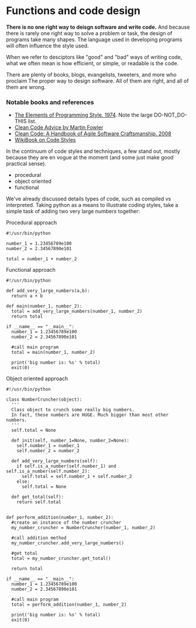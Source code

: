 # Functions and code design

**There is no one right way to deisgn software and write code.** And because there is rarely one right way to solve a problem or task, the design of programs take many shapes. The language used in developing programs will often influence the style used.

When we refer to desciptors like "good" and "bad" ways of writing code, what we often mean is how efficient, or simple, or readable is the code.

There are plenty of books, blogs, evangelists, tweeters, and more who proclaim The proper way to design software. All of them are right, and all of them are wrong.

### Notable books and references
- [The Elements of Programming Style. 1974](https://en.wikipedia.org/wiki/The_Elements_of_Programming_Style). Note the large DO-NOT_DO-THIS list.
- [Clean Code Advice by Martin Fowler](https://martinfowler.com/tags/clean%20code.html)
- [Clean Code: A Handbook of Agile Software Craftsmanship. 2008](https://www.oreilly.com/library/view/clean-code/9780136083238/)
- [WikiBook on Code Styles](https://en.wikibooks.org/wiki/Computer_Programming/Coding_Style)


In the continuum of code styles and techniques, a few stand out, mostly because they are en vogue at the moment (and some just make good practical sense).

- procedural
- object oriented
- functional

We've already discussed details types of code, such as compiled vs interpreted. Taking python as a means to illustrate coding styles, take a simple task of adding two very large numbers together:

Procedural approach
```
#!/usr/bin/python

number_1 = 1.23456789e100
number_2 = 2.34567890e101

total = number_1 + number_2
```
Functional approach
```
#!/usr/bin/python

def add_very_large_numbers(a,b):
  return a + b

def main(number_1, number_2):
  total = add_very_large_numbers(number_1, number_2)
  return total

if __name__ == "__main__":
  number_1 = 1.23456789e100
  number_2 = 2.34567890e101
  
  #call main program
  total = main(number_1, number_2)
  
  print('big number is: %s' % total)
  exit(0)
```

Object oriented approach
```
#!/usr/bin/python

class NumberCruncher(object):
  '''
  Class object to crunch some really big numbers. 
  In fact, these numbers are HUGE. Much bigger than most other numbers.
  '''
  self.total = None
  
  def init(self, number_1=None, number_2=None):
    self.number_1 = number_1
    self.number_2 = number_2
    
  def add_very_large_numbers(self):
    if self.is_a_number(self.number_1) and self.is_a_number(self.number_2):
      self.total = self.number_1 + self.number_2
    else:
      self.total = None
      
  def get_total(self):
    return self.total
    
    
def perform_addition(number_1, number_2):
  #create an instance of the number cruncher
  my_number_cruncher = NumberCruncher(number_1, number_2)
  
  #call addition method
  my_number_cruncher.add_very_large_numbers()
  
  #get total
  total = my_number_cruncher.get_total()
  
  return total

if __name__ == "__main__":
  number_1 = 1.23456789e100
  number_2 = 2.34567890e101
  
  #call main program
  total = perform_addition(number_1, number_2)
  
  print('big number is: %s' % total)
  exit(0)


```


